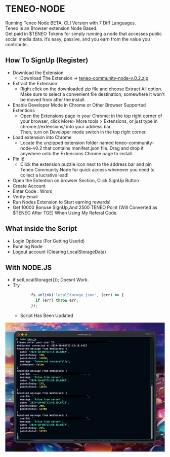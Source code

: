 # TENEO-NODE
Running Teneo Node BETA, CLI Version with 7 Diff Languages. <br>
Teneo Is an Browser extension Node Based. <br>
Get paid in $TENEO Tokens for simply running a node that accesses public social media data. It’s easy, passive, and you earn from the value you contribute.

## How To SignUp (Register)

- Download the Extension
   - Download The Extension -> [ teneo-community-node-v.0.2.zip ](https://teneo.pro/community-node#:~:text=Download%20extension%20as%20zip%20file%20teneo%2Dcommunity%2Dnode%2Dv.0.2.zip)
- Extract the Extension
   - Right click on the downloaded zip file and choose Extract All option. Make sure to select a convenient file destination, somewhere it won't be moved from after the install.
- Enable Developer Mode in Chrome or Other Browser Supported Extentions
   - Open the Extensions page in your Chrome: in the top right corner of your browser, click More> More tools > Extensions, or just type in chrome://extensions/ into your address bar. <br>
     Then, turn on     Developer mode switch in the top right corner.
- Load extension into Chrome
   - Locate the unzipped extension folder named teneo-community-node-v0.2 that contains manifest.json file. Drag and drop it anywhere onto the Extensions Chrome page to install.
- Pin it!
   - Click the extension puzzle icon next to the address bar and pin Teneo Community Node for quick access whenever you need to collect a lucrative lead!
- Open the Extention on browser Section, Click SignUp Button
- Create Account
- Enter Code : Wrsrs
- Verify Email
- Run Nodes Extension to Start earning rewards!
- Get 10000 Bonuse SignUp,And 2500 TENEO Point (Will Converted as $TENEO After TGE) When Using My Referal Code.

## What inside the Script

- Login Options (For Getting UserId)
- Running Node
- Logout account (Clearing LocalStorageData)

## With NODE.JS
- if setLocalStorage({}); Doesnt Work.
- Try
  ```JavaScript
          fs.unlink('localStorage.json', (err) => {
            if (err) throw err;
          });
  ```
  - Script Has Been Updated
<img src="/Asset/Screenshot 2024-10-05 at 20.08.20.png" width=600>

